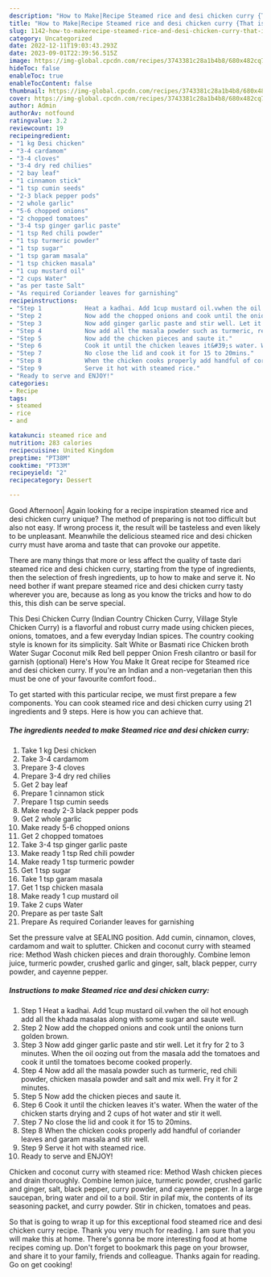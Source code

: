 ```yaml
---
description: "How to Make|Recipe Steamed rice and desi chicken curry {That is Simple"
title: "How to Make|Recipe Steamed rice and desi chicken curry {That is Simple"
slug: 1142-how-to-makerecipe-steamed-rice-and-desi-chicken-curry-that-is-simple
category: Uncategorized
date: 2022-12-11T19:03:43.293Z
date: 2023-09-01T22:39:56.515Z
image: https://img-global.cpcdn.com/recipes/3743381c28a1b4b8/680x482cq70/steamed-rice-and-desi-chicken-curry-recipe-main-photo.jpg
hideToc: false
enableToc: true
enableTocContent: false
thumbnail: https://img-global.cpcdn.com/recipes/3743381c28a1b4b8/680x482cq70/steamed-rice-and-desi-chicken-curry-recipe-main-photo.jpg
cover: https://img-global.cpcdn.com/recipes/3743381c28a1b4b8/680x482cq70/steamed-rice-and-desi-chicken-curry-recipe-main-photo.jpg
author: Admin
authorAv: notfound
ratingvalue: 3.2
reviewcount: 19
recipeingredient:
- "1 kg Desi chicken"
- "3-4 cardamom"
- "3-4 cloves"
- "3-4 dry red chilies"
- "2 bay leaf"
- "1 cinnamon stick"
- "1 tsp cumin seeds"
- "2-3 black pepper pods"
- "2 whole garlic"
- "5-6 chopped onions"
- "2 chopped tomatoes"
- "3-4 tsp ginger garlic paste"
- "1 tsp Red chili powder"
- "1 tsp turmeric powder"
- "1 tsp sugar"
- "1 tsp garam masala"
- "1 tsp chicken masala"
- "1 cup mustard oil"
- "2 cups Water"
- "as per taste Salt"
- "As required Coriander leaves for garnishing"
recipeinstructions:
- "Step 1            Heat a kadhai. Add 1cup mustard oil.vwhen the oil hot enough add all the khada masalas along with some sugar and saute well."
- "Step 2            Now add the chopped onions and cook until the onions turn golden brown."
- "Step 3            Now add ginger garlic paste and stir well. Let it fry for 2 to 3 minutes. When the oil oozing out from the masala add the tomatoes and cook it until the tomatoes become cooked properly."
- "Step 4            Now add all the masala powder such as turmeric, red chili powder, chicken masala powder and salt and mix well. Fry it for 2 minutes."
- "Step 5            Now add the chicken pieces and saute it."
- "Step 6            Cook it until the chicken leaves it&#39;s water. When the water of the chicken starts drying and 2 cups of hot water and stir it well."
- "Step 7            No close the lid and cook it for 15 to 20mins."
- "Step 8            When the chicken cooks properly add handful of coriander leaves and garam masala and stir well."
- "Step 9            Serve it hot with steamed rice."
- "Ready to serve and ENJOY!"
categories:
- Recipe
tags:
- steamed
- rice
- and

katakunci: steamed rice and 
nutrition: 283 calories
recipecuisine: United Kingdom
preptime: "PT38M"
cooktime: "PT33M"
recipeyield: "2"
recipecategory: Dessert

---
```



Good Afternoon| Again looking for a recipe inspiration steamed rice and desi chicken curry unique? The method of preparing is not too difficult but also not easy. If wrong process it, the result will be tasteless and even likely to be unpleasant. Meanwhile the delicious steamed rice and desi chicken curry must have aroma and taste that can provoke our appetite.






There are many things that more or less affect the quality of taste dari steamed rice and desi chicken curry, starting from the type of ingredients, then the selection of fresh ingredients, up to how to make and serve it. No need bother if want prepare steamed rice and desi chicken curry tasty wherever you are, because as long as you know the tricks and how to do this, this dish can be serve  special.


This Desi Chicken Curry (Indian Country Chicken Curry, Village Style Chicken Curry) is a flavorful and robust curry made using chicken pieces, onions, tomatoes, and a few everyday Indian spices. The country cooking style is known for its simplicity. Salt White or Basmati rice Chicken broth Water Sugar Coconut milk Red bell pepper Onion Fresh cilantro or basil for garnish (optional) Here&#39;s How You Make It Great recipe for Steamed rice and desi chicken curry. If you&#39;re an Indian and a non-vegetarian then this must be one of your favourite comfort food..


To get started with this particular recipe, we must first prepare a few components. You can cook steamed rice and desi chicken curry using 21 ingredients and 9 steps. Here is how you can achieve that.

<!--inarticleads1-->

##### The ingredients needed to make Steamed rice and desi chicken curry:

1. Take 1 kg Desi chicken
1. Take 3-4 cardamom
1. Prepare 3-4 cloves
1. Prepare 3-4 dry red chilies
1. Get 2 bay leaf
1. Prepare 1 cinnamon stick
1. Prepare 1 tsp cumin seeds
1. Make ready 2-3 black pepper pods
1. Get 2 whole garlic
1. Make ready 5-6 chopped onions
1. Get 2 chopped tomatoes
1. Take 3-4 tsp ginger garlic paste
1. Make ready 1 tsp Red chili powder
1. Make ready 1 tsp turmeric powder
1. Get 1 tsp sugar
1. Take 1 tsp garam masala
1. Get 1 tsp chicken masala
1. Make ready 1 cup mustard oil
1. Take 2 cups Water
1. Prepare as per taste Salt
1. Prepare As required Coriander leaves for garnishing


Set the pressure valve at SEALING position. Add cumin, cinnamon, cloves, cardamom and wait to splutter. Chicken and coconut curry with steamed rice: Method Wash chicken pieces and drain thoroughly. Combine lemon juice, turmeric powder, crushed garlic and ginger, salt, black pepper, curry powder, and cayenne pepper. 

<!--inarticleads2-->

##### Instructions to make Steamed rice and desi chicken curry:

1. Step 1            Heat a kadhai. Add 1cup mustard oil.vwhen the oil hot enough add all the khada masalas along with some sugar and saute well.
1. Step 2            Now add the chopped onions and cook until the onions turn golden brown.
1. Step 3            Now add ginger garlic paste and stir well. Let it fry for 2 to 3 minutes. When the oil oozing out from the masala add the tomatoes and cook it until the tomatoes become cooked properly.
1. Step 4            Now add all the masala powder such as turmeric, red chili powder, chicken masala powder and salt and mix well. Fry it for 2 minutes.
1. Step 5            Now add the chicken pieces and saute it.
1. Step 6            Cook it until the chicken leaves it&#39;s water. When the water of the chicken starts drying and 2 cups of hot water and stir it well.
1. Step 7            No close the lid and cook it for 15 to 20mins.
1. Step 8            When the chicken cooks properly add handful of coriander leaves and garam masala and stir well.
1. Step 9            Serve it hot with steamed rice.
1. Ready to serve and ENJOY!

Chicken and coconut curry with steamed rice: Method Wash chicken pieces and drain thoroughly. Combine lemon juice, turmeric powder, crushed garlic and ginger, salt, black pepper, curry powder, and cayenne pepper. In a large saucepan, bring water and oil to a boil. Stir in pilaf mix, the contents of its seasoning packet, and curry powder. Stir in chicken, tomatoes and peas. 

So that is going to wrap it up for this exceptional food steamed rice and desi chicken curry recipe. Thank you very much for reading. I am sure that you will make this at home. There's gonna be more interesting food at home recipes coming up. Don't forget to bookmark this page on your browser, and share it to your family, friends and colleague. Thanks again for reading. Go on get cooking!
